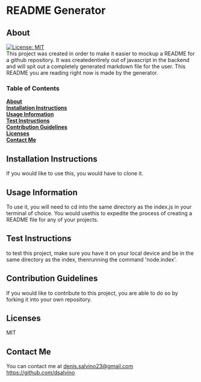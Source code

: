  
# README Generator
## About
[![License: MIT](https://img.shields.io/badge/License-MIT-yellow.svg)](https://opensource.org/licenses/MIT)<br>
This project was created in order to make it easier to mockup a README for a github repository. It was createdentirely out of javascript in the backend and will spit out a completely generated markdown file for the user. This README you are reading right now is made by the generator.


### Table of Contents
**[About](#about)**<br>
**[Installation Instructions](#installation-instructions)**<br>
**[Usage Information](#usage-information)**<br>
**[Test Instructions](#test-instructions)**<br>
**[Contribution Guidelines](#contribution-guidelines)**<br>
**[Licenses](#licenses)**<br>
**[Contact Me](#contact-me)**<br>

## Installation Instructions
If you would like to use this, you would have to clone it.
## Usage Information
To use it, you will need to cd into the same directory as the index.js in your terminal of choice. You would usethis to expedite the process of creating a README file for any of your projects.
## Test Instructions
to test this project, make sure you have it on your local device and be in the same directory as the index, thenrunning the command 'node.index'.
## Contribution Guidelines
If you would like to contribute to this project, you are able to do so by forking it into your own repository.
## Licenses
MIT
## Contact Me
You can contact me at denis.salvino23@gmail.com<br>
<https://github.com/dsalvino>